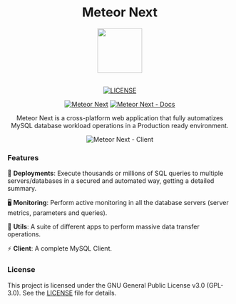 <div align=center>

# Meteor Next

<img width=100 src=https://www.meteornext.io/assets/logo.png>

<br>
<br>

[![LICENSE](https://img.shields.io/badge/License-GPLv3-blue.svg?style=for-the-badge)](LICENSE)

[![Meteor Next](https://img.shields.io/badge/Website-736e9b?style=for-the-badge)](https://www.meteornext.io)
[![Meteor Next - Docs](https://img.shields.io/badge/Usage-2478b5?style=for-the-badge)](https://docs.meteornext.io)

Meteor Next is a cross-platform web application that fully automatizes MySQL database workload operations in a Production ready environment.

![Meteor Next - Client](https://docs.meteornext.io/assets/client-3b1cab91.png)

</div>

### Features

🚀 **Deployments**: Execute thousands or millions of SQL queries to multiple servers/databases in a secured and automated way, getting a detailed summary.

🖥️ **Monitoring**: Perform active monitoring in all the database servers (server metrics, parameters and queries).

💾 **Utils**: A suite of different apps to perform massive data transfer operations.

⚡ **Client**: A complete MySQL Client.

### License

This project is licensed under the GNU General Public License v3.0 (GPL-3.0). See the [LICENSE](LICENSE) file for details.

